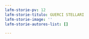 ```yaml
---
lafm-storie-pv: 12
lafm-storie-titulo: GUERCI STELLARI
lafm-storie-image: ''
lafm-storie-autores-list: []

---
```

